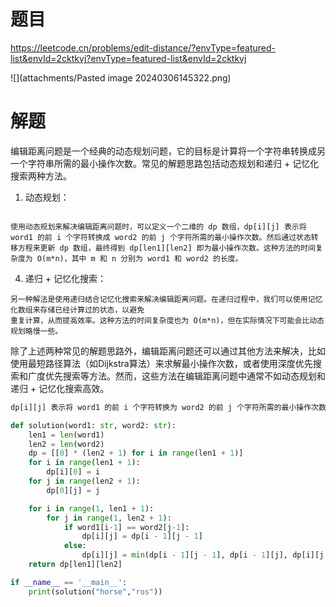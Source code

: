 # 题目

https://leetcode.cn/problems/edit-distance/?envType=featured-list&envId=2cktkvj?envType=featured-list&envId=2cktkvj

![](attachments/Pasted image 20240306145322.png)

# 解题

编辑距离问题是一个经典的动态规划问题，它的目标是计算将一个字符串转换成另一个字符串所需的最小操作次数。常见的解题思路包括动态规划和递归 + 记忆化搜索两种方法。

1. 动态规划：

```

使用动态规划来解决编辑距离问题时，可以定义一个二维的 dp 数组，dp[i][j] 表示将 word1 的前 i 个字符转换成 word2 的前 j 个字符所需的最小操作次数。然后通过状态转移方程来更新 dp 数组，最终得到 dp[len1][len2] 即为最小操作次数。这种方法的时间复杂度为 O(m*n)，其中 m 和 n 分别为 word1 和 word2 的长度。
```

4. 递归 + 记忆化搜索：

```
另一种解法是使用递归结合记忆化搜索来解决编辑距离问题。在递归过程中，我们可以使用记忆化数组来存储已经计算过的状态，以避免
重复计算，从而提高效率。这种方法的时间复杂度也为 O(m*n)，但在实际情况下可能会比动态规划略慢一些。
```


除了上述两种常见的解题思路外，编辑距离问题还可以通过其他方法来解决，比如使用最短路径算法（如Dijkstra算法）来求解最小操作次数，或者使用深度优先搜索和广度优先搜索等方法。然而，这些方法在编辑距离问题中通常不如动态规划和递归 + 记忆化搜索高效。


```txt
dp[i][j] 表示将 word1 的前 i 个字符转换为 word2 的前 j 个字符所需的最小操作次数。其中，word1 的前 i 个字符指的是 word1[:i]，word2 的前 j 个字符指的是 word2[:j]。
```


```python
def solution(word1: str, word2: str):
    len1 = len(word1)
    len2 = len(word2)
    dp = [[0] * (len2 + 1) for i in range(len1 + 1)]
    for i in range(len1 + 1):
        dp[i][0] = i
    for j in range(len2 + 1):
        dp[0][j] = j

    for i in range(1, len1 + 1):
        for j in range(1, len2 + 1):
            if word1[i-1] == word2[j-1]:
                dp[i][j] = dp[i - 1][j - 1]
            else:
                dp[i][j] = min(dp[i - 1][j - 1], dp[i - 1][j], dp[i][j - 1]) + 1
    return dp[len1][len2]

if __name__ == '__main__':
    print(solution("horse","ros"))
```
